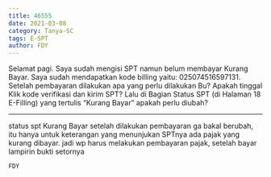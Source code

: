 ```yaml
---
title: 46555
date: 2021-03-08
category: Tanya-SC
tags: E-SPT
author: FDY
---
```


Selamat pagi. Saya sudah mengisi SPT namun belum membayar Kurang Bayar. Saya sudah mendapatkan kode billing yaitu: 025074516597131. Setelah pembayaran dilakukan apa yang perlu dilakukan Bu? Apakah tinggal Klik kode verifikasi dan kirim SPT? Lalu di Bagian Status SPT (di Halaman 18 E-Filling) yang tertulis “Kurang Bayar” apakah perlu diubah?

---

status spt Kurang Bayar setelah dilakukan pembayaran ga bakal berubah, itu hanya untuk keterangan yang menunjukan SPTnya ada pajak yang kurang dibayar. jadi wp harus melakukan pembayaran pajak, setelah bayar lampirin bukti setornya

`FDY`
